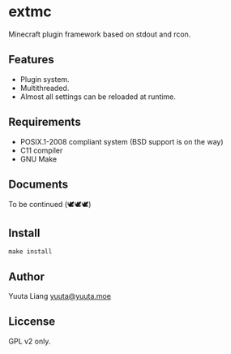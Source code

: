 # extmc

Minecraft plugin framework based on stdout and rcon.

## Features

* Plugin system.
* Multithreaded.
* Almost all settings can be reloaded at runtime.

## Requirements

* POSIX.1-2008 compliant system (BSD support is on the way)
* C11 compiler
* GNU Make

## Documents

To be continued (🕊️🕊️🕊️)

## Install

```shell
make install
```

## Author

Yuuta Liang <yuuta@yuuta.moe>

## Liccense

GPL v2 only.
